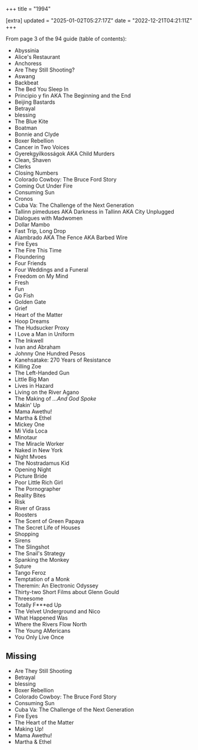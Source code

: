 +++
title = "1994"

[extra]
updated = "2025-01-02T05:27:17Z"
date = "2022-12-21T04:21:11Z"
+++

From page 3 of the 94 guide (table of contents):

- Abyssinia
- Alice's Restaurant
- Anchoress
- Are They Still Shooting?
- Aswang
- Backbeat
- The Bed You Sleep In
- Principio y fin AKA The Beginning and the End
- Beijing Bastards
- Betrayal
- blessing
- The Blue Kite
- Boatman
- Bonnie and Clyde
- Boxer Rebellion
- Cancer in Two Voices
- Gyerekgyilkosságok AKA Child Murders
- Clean, Shaven
- Clerks
- Closing Numbers
- Colorado Cowboy: The Bruce Ford Story
- Coming Out Under Fire
- Consuming Sun
- Cronos
- Cuba Va: The Challenge of the Next Generation
- Tallinn pimeduses AKA Darkness in Tallinn AKA City Unplugged
- Dialogues with Madwomen
- Dollar Mambo
- Fast Trip, Long Drop
- Alambrado AKA The Fence AKA Barbed Wire
- Fire Eyes
- The Fire This Time
- Floundering
- Four Friends
- Four Weddings and a Funeral
- Freedom on My Mind
- Fresh
- Fun
- Go Fish
- Golden Gate
- Grief
- Heart of the Matter
- Hoop Dreams
- The Hudsucker Proxy
- I Love a Man in Uniform
- The Inkwell
- Ivan and Abraham
- Johnny One Hundred Pesos
- Kanehsatake: 270 Years of Resistance
- Killing Zoe
- The Left-Handed Gun
- Little Big Man
- Lives in Hazard
- Living on the River Agano
- The Making of _...And God Spoke_
- Makin' Up
- Mama Awethu!
- Martha & Ethel
- Mickey One
- Mi Vida Loca
- Minotaur
- The Miracle Worker
- Naked in New York
- Night Mvoes
- The Nostradamus Kid
- Opening Night
- Picture Bride
- Poor Little Rich Girl
- The Pornographer
- Reality Bites
- Risk
- River of Grass
- Roosters
- The Scent of Green Papaya
- The Secret Life of Houses
- Shopping
- Sirens
- The Slingshot
- The Snail's Strategy
- Spanking the Monkey
- Suture
- Tango Feroz
- Temptation of a Monk
- Theremin: An Electronic Odyssey
- Thirty-two Short Films about Glenn Gould
- Threesome
- Totally F***ed Up
- The Velvet Underground and Nico
- What Happened Was
- Where the Rivers Flow North
- The Young AMericans
- You Only Live Once

## Missing

- Are They Still Shooting
- Betrayal
- blessing
- Boxer Rebellion
- Colorado Cowboy: The Bruce Ford Story
- Consuming Sun
- Cuba Va: The Challenge of the Next Generation
- Fire Eyes
- The Heart of the Matter
- Making Up!
- Mama Awethu!
- Martha & Ethel